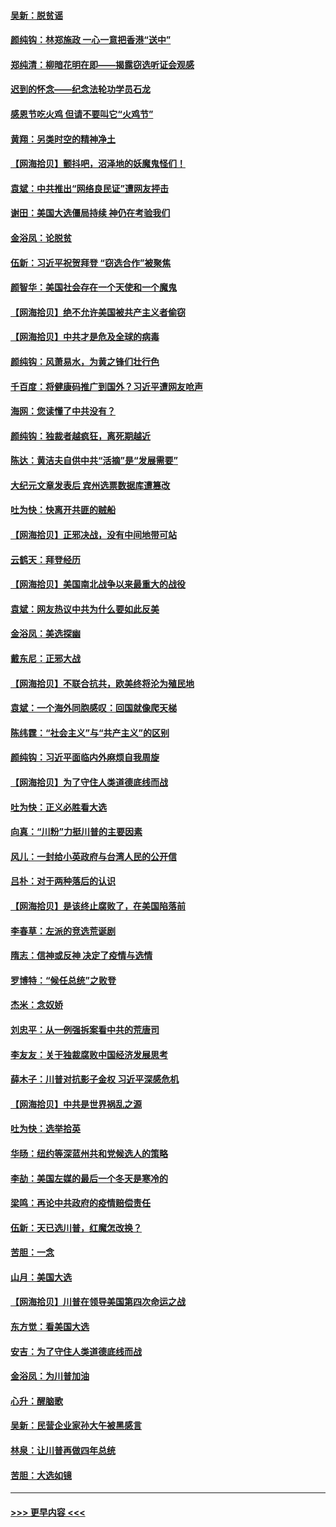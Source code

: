 #### [吴新：脱贫谣](../pages/nsc993/n12580839.md?t=11282251) 
#### [颜纯钩：林郑施政 一心一意把香港“送中”](../pages/nsc993/n12580805.md?t=11282251) 
#### [郑纯清：柳暗花明在即——揭露窃选听证会观感](../pages/nsc993/n12580795.md?t=11282251) 
#### [迟到的怀念——纪念法轮功学员石龙](../pages/nsc993/n12580245.md?t=11282251) 
#### [感恩节吃火鸡  但请不要叫它“火鸡节”](../pages/nsc993/n12580252.md?t=11282251) 
#### [黄翔：另类时空的精神净土](../pages/nsc993/n12578638.md?t=11282251) 
#### [【网海拾贝】颤抖吧，沼泽地的妖魔鬼怪们！](../pages/nsc993/n12578552.md?t=11282251) 
#### [袁斌：中共推出“网络良民证”遭网友抨击](../pages/nsc993/n12578511.md?t=11282251) 
#### [谢田：美国大选僵局持续 神仍在考验我们](../pages/nsc993/n12577432.md?t=11282251) 
#### [金浴凤：论脱贫](../pages/nsc993/n12576386.md?t=11282251) 
#### [伍新：习近平祝贺拜登 “窃选合作”被聚焦](../pages/nsc993/n12576358.md?t=11282251) 
#### [颜智华：美国社会存在一个天使和一个魔鬼](../pages/nsc993/n12574299.md?t=11282251) 
#### [【网海拾贝】绝不允许美国被共产主义者偷窃](../pages/nsc993/n12573396.md?t=11282251) 
#### [【网海拾贝】中共才是危及全球的病毒](../pages/nsc993/n12571204.md?t=11282251) 
#### [颜纯钩：风萧易水，为黄之锋们壮行色](../pages/nsc993/n12571487.md?t=11282251) 
#### [千百度：将健康码推广到国外？习近平遭网友呛声](../pages/nsc993/n12570808.md?t=11282251) 
#### [海网：您读懂了中共没有？](../pages/nsc993/n12570487.md?t=11282251) 
#### [颜纯钩：独裁者越疯狂，离死期越近](../pages/nsc993/n12569055.md?t=11282251) 
#### [陈达：黄洁夫自供中共“活摘”是“发展需要”](../pages/nsc993/n12568541.md?t=11282251) 
#### [大纪元文章发表后 宾州选票数据库遭篡改](../pages/nsc993/n12568105.md?t=11282251) 
#### [吐为快：快离开共匪的贼船](../pages/nsc993/n12568462.md?t=11282251) 
#### [【网海拾贝】正邪决战，没有中间地带可站](../pages/nsc993/n12568439.md?t=11282251) 
#### [云鹤天：拜登经历](../pages/nsc993/n12567294.md?t=11282251) 
#### [【网海拾贝】美国南北战争以来最重大的战役](../pages/nsc993/n12567247.md?t=11282251) 
#### [袁斌：网友热议中共为什么要如此反美](../pages/nsc993/n12567162.md?t=11282251) 
#### [金浴凤：美选探幽](../pages/nsc993/n12567147.md?t=11282251) 
#### [戴东尼：正邪大战](../pages/nsc993/n12567033.md?t=11282251) 
#### [【网海拾贝】不联合抗共，欧美终将沦为殖民地](../pages/nsc993/n12565068.md?t=11282251) 
#### [袁斌：一个海外同胞感叹：回国就像爬天梯](../pages/nsc993/n12564986.md?t=11282251) 
#### [陈纬霆：“社会主义”与“共产主义”的区别](../pages/nsc993/n12562417.md?t=11282251) 
#### [颜纯钩：习近平面临内外麻烦自我周旋](../pages/nsc993/n12563356.md?t=11282251) 
#### [【网海拾贝】为了守住人类道德底线而战](../pages/nsc993/n12562542.md?t=11282251) 
#### [吐为快：正义必胜看大选](../pages/nsc993/n12561967.md?t=11282251) 
#### [向真：“川粉”力挺川普的主要因素](../pages/nsc993/n12560774.md?t=11282251) 
#### [风儿：一封给小英政府与台湾人民的公开信](../pages/nsc993/n12560581.md?t=11282251) 
#### [吕朴：对于两种落后的认识](../pages/nsc993/n12560492.md?t=11282251) 
#### [【网海拾贝】是该终止腐败了，在美国陷落前](../pages/nsc993/n12559936.md?t=11282251) 
#### [李春草：左派的竞选荒诞剧](../pages/nsc993/n12558380.md?t=11282251) 
#### [隋志：信神或反神 决定了疫情与选情](../pages/nsc993/n12558255.md?t=11282251) 
#### [罗博特：“候任总统”之败登](../pages/nsc993/n12558189.md?t=11282251) 
#### [杰米：念奴娇](../pages/nsc993/n12558174.md?t=11282251) 
#### [刘忠平：从一例强拆案看中共的荒唐司](../pages/nsc993/n12558036.md?t=11282251) 
#### [李友友：关于独裁腐败中国经济发展思考](../pages/nsc993/n12558004.md?t=11282251) 
#### [薛木子：川普对抗影子金权 习近平深感危机](../pages/nsc993/n12557342.md?t=11282251) 
#### [【网海拾贝】中共是世界祸乱之源](../pages/nsc993/n12555353.md?t=11282251) 
#### [吐为快：选举拾英](../pages/nsc993/n12555041.md?t=11282251) 
#### [华旸：纽约等深蓝州共和党候选人的策略](../pages/nsc993/n12554309.md?t=11282251) 
#### [李劼：美国左媒的最后一个冬天是寒冷的](../pages/nsc993/n12552947.md?t=11282251) 
#### [梁鸣：再论中共政府的疫情赔偿责任](../pages/nsc993/n12553012.md?t=11282251) 
#### [伍新：天已选川普，红魔怎改换？](../pages/nsc993/n12552970.md?t=11282251) 
#### [苦胆：一念](../pages/nsc993/n12552957.md?t=11282251) 
#### [山月：美国大选](../pages/nsc993/n12552446.md?t=11282251) 
#### [【网海拾贝】川普在领导美国第四次命运之战](../pages/nsc993/n12551973.md?t=11282251) 
#### [东方觉：看美国大选](../pages/nsc993/n12551647.md?t=11282251) 
#### [安吉：为了守住人类道德底线而战](../pages/nsc993/n12551111.md?t=11282251) 
#### [金浴凤：为川普加油](../pages/nsc993/n12551085.md?t=11282251) 
#### [心升：醒脑歌](../pages/nsc993/n12550984.md?t=11282251) 
#### [吴新：民营企业家孙大午被黑感言](../pages/nsc993/n12550656.md?t=11282251) 
#### [林泉：让川普再做四年总统](../pages/nsc993/n12550640.md?t=11282251) 
#### [苦胆：大选如镜](../pages/nsc993/n12550630.md?t=11282251) 

----
#### [ >>> 更早内容 <<< ](../indexes/nsc993-earlier.md)
